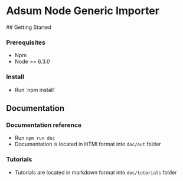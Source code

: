 # Adsum Node Generic Importer

## Getting Started

### Prerequisites

- Npm
- Node >= 6.3.0

### Install

- Run ̀ npm install`

## Documentation

### Documentation reference

- Run `npm run doc`
- Documentation is located in HTMl format into `doc/out` folder

### Tutorials

- Tutorials are located in markdown format into `doc/tutorials` folder